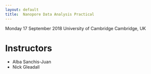 ```yaml
---
layout: default
title:  Nanopore Data Analysis Practical 
---
```



Monday 17 September 2018
University of Cambridge
Cambridge, UK

# Instructors

  - Alba Sanchis-Juan 
  - Nick Gleadall 

